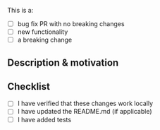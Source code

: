 This is a:
- [ ] bug fix PR with no breaking changes
- [ ] new functionality
- [ ] a breaking change

## Description & motivation
<!---
Describe your changes, and why you're making them.
-->

## Checklist
- [ ] I have verified that these changes work locally
- [ ] I have updated the README.md (if applicable)
- [ ] I have added tests

